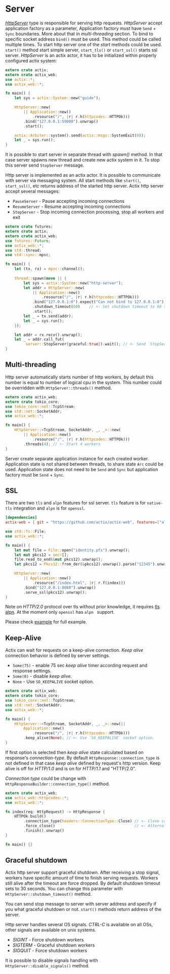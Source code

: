 # Server

[*HttpServer*](../actix_web/struct.HttpServer.html) type is responsible for
serving http requests. *HttpServer* accept application factory as a parameter,
Application factory must have `Send` + `Sync` boundaries. More about that in
*multi-threading* section. To bind to specific socket address `bind()` must be used.
This method could be called multiple times. To start http server one of the *start*
methods could be used. `start()` method start simple server, `start_tls()` or `start_ssl()`
starts ssl server. *HttpServer* is an actix actor, it has to be initialized
within properly configured actix system:

```rust
extern crate actix;
extern crate actix_web;
use actix::*;
use actix_web::*;

fn main() {
    let sys = actix::System::new("guide");

    HttpServer::new(
        || Application::new()
            .resource("/", |r| r.h(httpcodes::HTTPOk)))
        .bind("127.0.0.1:59080").unwrap()
        .start();

    actix::Arbiter::system().send(actix::msgs::SystemExit(0));
    let _ = sys.run();
}
```

It is possible to start server in separate thread with *spawn()* method. In that
case server spawns new thread and create new actix system in it. To stop
this server send `StopServer` message.

Http server is implemented as an actix actor. It is possible to communicate with server
via messaging system. All start methods like `start()`, `start_ssl()`, etc returns
address of the started http server. Actix http server accept several messages:

* `PauseServer` - Pause accepting incoming connections
* `ResumeServer` - Resume accepting incoming connections
* `StopServer` - Stop incoming connection processing, stop all workers and exit

```rust
extern crate futures;
extern crate actix;
extern crate actix_web;
use futures::Future;
use actix_web::*;
use std::thread;
use std::sync::mpsc;

fn main() {
    let (tx, rx) = mpsc::channel();
    
    thread::spawn(move || {
        let sys = actix::System::new("http-server");
        let addr = HttpServer::new(
            || Application::new()
                .resource("/", |r| r.h(httpcodes::HTTPOk)))
            .bind("127.0.0.1:0").expect("Can not bind to 127.0.0.1:0")
            .shutdown_timeout(60)    // <- Set shutdown timeout to 60 seconds
            .start();
        let _ = tx.send(addr);
        let _ = sys.run();
    });

    let addr = rx.recv().unwrap();
    let _ = addr.call_fut(
         server::StopServer{graceful:true}).wait(); // <- Send `StopServer` message to server.
}
```

## Multi-threading

Http server automatically starts number of http workers, by default
this number is equal to number of logical cpu in the system. This number
could be overridden with `HttpServer::threads()` method.

```rust
extern crate actix_web;
extern crate tokio_core;
use tokio_core::net::TcpStream;
use std::net::SocketAddr;
use actix_web::*;

fn main() {
    HttpServer::<TcpStream, SocketAddr, _, _>::new(
        || Application::new()
            .resource("/", |r| r.h(httpcodes::HTTPOk)))
        .threads(4); // <- Start 4 workers
}
```

Server create separate application instance for each created worker. Application state
is not shared between threads, to share state `Arc` could be used. Application state
does not need to be `Send` and `Sync` but application factory must be `Send` + `Sync`.

## SSL

There are two `tls` and `alpn` features for ssl server. `tls` feature is for `native-tls`
integration and `alpn` is for `openssl`.

```toml
[dependencies]
actix-web = { git = "https://github.com/actix/actix-web", features=["alpn"] }
```

```rust
use std::fs::File;
use actix_web::*;

fn main() {
    let mut file = File::open("identity.pfx").unwrap();
    let mut pkcs12 = vec![];
    file.read_to_end(&mut pkcs12).unwrap();
    let pkcs12 = Pkcs12::from_der(&pkcs12).unwrap().parse("12345").unwrap();

    HttpServer::new(
        || Application::new()
            .resource("/index.html", |r| r.f(index)))
        .bind("127.0.0.1:8080").unwrap()
        .serve_ssl(pkcs12).unwrap();
}
```

Note on *HTTP/2.0* protocol over tls without prior knowledge, it requires
[tls alpn](https://tools.ietf.org/html/rfc7301). At the moment only
`openssl` has `alpn ` support.

Please check [example](https://github.com/actix/actix-web/tree/master/examples/tls)
for full example.

## Keep-Alive

Actix can wait for requests on a keep-alive connection. *Keep alive*
connection behavior is defined by server settings.

 * `Some(75)` - enable 75 sec *keep alive* timer according request and response settings.
 * `Some(0)` - disable *keep alive*.
 * `None` - Use `SO_KEEPALIVE` socket option.

```rust
extern crate actix_web;
extern crate tokio_core;
use tokio_core::net::TcpStream;
use std::net::SocketAddr;
use actix_web::*;

fn main() {
    HttpServer::<TcpStream, SocketAddr, _, _>::new(||
        Application::new()
            .resource("/", |r| r.h(httpcodes::HTTPOk)))
        .keep_alive(None); // <- Use `SO_KEEPALIVE` socket option.
}
```

If first option is selected then *keep alive* state
calculated based on response's *connection-type*. By default
`HttpResponse::connection_type` is not defined in that case *keep alive*
defined by request's http version. Keep alive is off for *HTTP/1.0*
and is on for *HTTP/1.1* and "HTTP/2.0".

*Connection type* could be change with `HttpResponseBuilder::connection_type()` method.

```rust
extern crate actix_web;
use actix_web::httpcodes::*;
use actix_web::*;

fn index(req: HttpRequest) -> HttpResponse {
    HTTPOk.build()
        .connection_type(headers::ConnectionType::Close) // <- Close connection
        .force_close()                                   // <- Alternative method
        .finish().unwrap()
}

fn main() {}
```

## Graceful shutdown

Actix http server support graceful shutdown. After receiving a stop signal, workers
have specific amount of time to finish serving requests. Workers still alive after the
timeout are force dropped. By default shutdown timeout sets to 30 seconds.
You can change this parameter with `HttpServer::shutdown_timeout()` method.

You can send stop message to server with server address and specify if you what
graceful shutdown or not. `start()` methods return address of the server.

Http server handles several OS signals. *CTRL-C* is available on all OSs,
other signals are available on unix systems.

* *SIGINT* - Force shutdown workers
* *SIGTERM* - Graceful shutdown workers
* *SIGQUIT* - Force shutdown workers

It is possible to disable signals handling with `HttpServer::disable_signals()` method.
